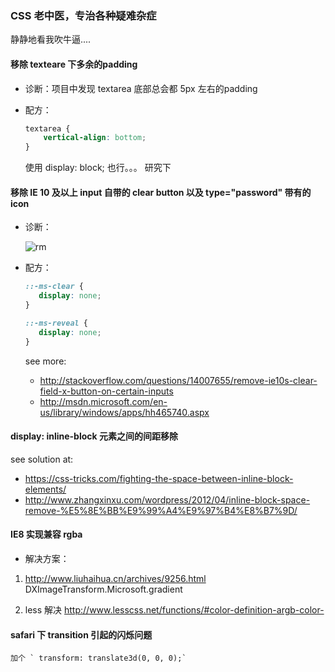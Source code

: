 ### CSS 老中医，专治各种疑难杂症

静静地看我吹牛逼....

#### 移除 texteare 下多余的padding

- 诊断：项目中发现 textarea 底部总会都 5px 左右的padding
- 配方：

    ```css
    textarea {
        vertical-align: bottom;
    }
    ```

    使用 display: block; 也行。。。 研究下

#### 移除 IE 10 及以上 input 自带的 clear button 以及 type="password" 带有的 icon

- 诊断：
  
    ![rm](https://cloud.githubusercontent.com/assets/6628666/9102004/3c4d6cb2-3c20-11e5-9c6f-613e71d992bc.png)

- 配方：

    ```css
    ::-ms-clear {
       display: none;
    }

    ::-ms-reveal {
       display: none;
    }
    ```

    see more:
    - http://stackoverflow.com/questions/14007655/remove-ie10s-clear-field-x-button-on-certain-inputs
    - http://msdn.microsoft.com/en-us/library/windows/apps/hh465740.aspx

#### display: inline-block 元素之间的间距移除

see solution at:
- <https://css-tricks.com/fighting-the-space-between-inline-block-elements/>
- <http://www.zhangxinxu.com/wordpress/2012/04/inline-block-space-remove-%E5%8E%BB%E9%99%A4%E9%97%B4%E8%B7%9D/>

#### IE8 实现兼容 rgba

  - 解决方案：

  1. http://www.liuhaihua.cn/archives/9256.html  DXImageTransform.Microsoft.gradient

  2. less 解决 http://www.lesscss.net/functions/#color-definition-argb-color-

#### safari 下 transition 引起的闪烁问题
    加个 ` transform: translate3d(0, 0, 0);`
